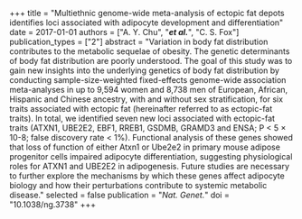 +++
title = "Multiethnic genome-wide meta-analysis of ectopic fat depots identifies loci associated with adipocyte development and differentiation"
date = 2017-01-01
authors = ["A. Y. Chu", "***et al.***", "C. S. Fox"]
publication_types = ["2"]
abstract = "Variation in body fat distribution contributes to the metabolic sequelae of obesity. The genetic determinants of body fat distribution are poorly understood. The goal of this study was to gain new insights into the underlying genetics of body fat distribution by conducting sample-size-weighted fixed-effects genome-wide association meta-analyses in up to 9,594 women and 8,738 men of European, African, Hispanic and Chinese ancestry, with and without sex stratification, for six traits associated with ectopic fat (hereinafter referred to as ectopic-fat traits). In total, we identified seven new loci associated with ectopic-fat traits (ATXN1, UBE2E2, EBF1, RREB1, GSDMB, GRAMD3 and ENSA; P < 5 × 10-8; false discovery rate < 1%). Functional analysis of these genes showed that loss of function of either Atxn1 or Ube2e2 in primary mouse adipose progenitor cells impaired adipocyte differentiation, suggesting physiological roles for ATXN1 and UBE2E2 in adipogenesis. Future studies are necessary to further explore the mechanisms by which these genes affect adipocyte biology and how their perturbations contribute to systemic metabolic disease."
selected = false
publication = "*Nat. Genet.*"
doi = "10.1038/ng.3738"
+++


